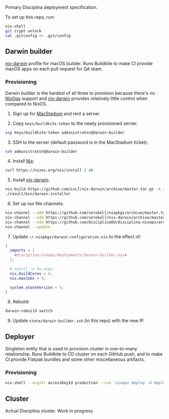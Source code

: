 Primary Disciplina deployment specification.

To set up this repo, run:

```sh
nix-shell
git crypt unlock
cat .gitconfig >> .git/config
```

## Darwin builder

[nix-darwin][] profile for macOS builder. Runs Buildkite to make CI provide
macOS apps on each pull request for QA team.

### Provisioning

Darwin builder is the hardest of all three to provision because there's no
[NixOps][] support and [nix-darwin][] provides relatively little control when
compared to NixOS.

1. Sign up for [MacStadium][] and rent a server.

2. Copy `keys/buildkite-token` to the newly provisioned server:
```sh
scp keys/buildkite-token administrator@darwin-builder
```

3. SSH to the server (default password is in the MacStadium ticket):
```sh
ssh administrator@darwin-builder
```

4. Install [Nix][]:
```sh
curl https://nixos.org/nix/install | sh
```

5. Install [nix-darwin][]:
```sh
nix-build https://github.com/LnL7/nix-darwin/archive/master.tar.gz -A installer
./result/bin/darwin-installer
```

6. Set up our Nix channels:
```sh
nix-channel --add https://github.com/serokell/nixpkgs/archive/master.tar.gz nixpkgs
nix-channel --add https://github.com/serokell/nix-darwin/archive/master.tar.gz darwin
nix-channel --add https://github.com/DisciplinaOU/disciplina-nixops/archive/master.tar.gz disciplina-nixops
nix-channel --update
```

7. Update `~/.nixpkgs/darwin-configuration.nix` to the effect of:
```nix
{
  imports = [
    <disciplina-nixops/deployments/darwin-builder.nix>
  ];

  # sysctl -n hw.ncpu
  nix.buildCores = 4;
  nix.maxJobs = 4;

  system.stateVersion = 3;
}
```

8. Rebuild:
```sh
darwin-rebuild switch
```

9. Update `state/darwin-builder.ssh` (in this repo) with the new IP.

[MacStadium]: https://www.macstadium.com
[Nix]: https://nixos.org/nix
[NixOps]: https://nixos.org/nixops
[nix-darwin]: https://github.com/LnL7/nix-darwin

## Deployer

Singleton entity that is used to provision cluster in one-to-many relationship.
Runs Buildkite to CD cluster on each GitHub push, and to make CI provide Flatpak
bundles and some other miscellaneous artifacts.

### Provisioning

```sh
nix-shell --argstr accessKeyId production --run 'nixops deploy -d deployer -s keys/deployer.nixops'
```

## Cluster

Actual Disciplina cluster. Work in progress.
